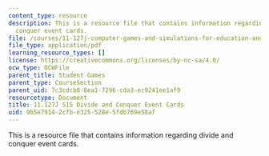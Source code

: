 ```yaml
---
content_type: resource
description: This is a resource file that contains information regarding divide and
  conquer event cards.
file: /courses/11-127j-computer-games-and-simulations-for-education-and-exploration-spring-2015/9b5e79142cfbe325528e5fdb769e58af_MIT11_127JS15_DC_event.pdf
file_type: application/pdf
learning_resource_types: []
license: https://creativecommons.org/licenses/by-nc-sa/4.0/
ocw_type: OCWFile
parent_title: Student Games
parent_type: CourseSection
parent_uid: 7c3cdcb8-8ea1-7296-cda3-ec9241ee1af9
resourcetype: Document
title: 11.127J S15 Divide and Conquer Event Cards
uid: 9b5e7914-2cfb-e325-528e-5fdb769e58af
---
```

This is a resource file that contains information regarding divide and conquer event cards.